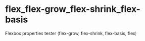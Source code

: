 # flex_flex-grow_flex-shrink_flex-basis
Flexbox properties tester (flex-grow, flex-shrink, flex-basis, flex)
